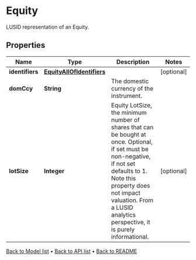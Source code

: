 

# Equity

LUSID representation of an Equity.

## Properties

| Name | Type | Description | Notes |
|------------ | ------------- | ------------- | -------------|
|**identifiers** | [**EquityAllOfIdentifiers**](EquityAllOfIdentifiers.md) |  |  [optional] |
|**domCcy** | **String** | The domestic currency of the instrument. |  |
|**lotSize** | **Integer** | Equity LotSize, the minimum number of shares that can be bought at once.  Optional, if set must be non-negative, if not set defaults to 1.    Note this property does not impact valuation. From a LUSID analytics perspective, it is purely informational. |  [optional] |



[Back to Model list](../README.md#documentation-for-models) &#8226; [Back to API list](../README.md#documentation-for-api-endpoints) &#8226; [Back to README](../README.md)


